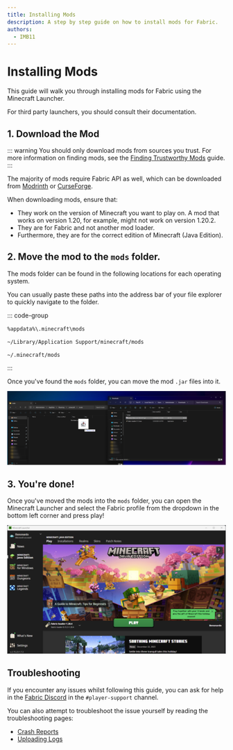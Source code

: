 ```yaml
---
title: Installing Mods
description: A step by step guide on how to install mods for Fabric.
authors:
  - IMB11
---
```


# Installing Mods

This guide will walk you through installing mods for Fabric using the Minecraft Launcher.

For third party launchers, you should consult their documentation.

## 1. Download the Mod

::: warning
You should only download mods from sources you trust. For more information on finding mods, see the [Finding Trustworthy Mods](./finding-mods.md) guide.
:::

The majority of mods require Fabric API as well, which can be downloaded from [Modrinth](https://modrinth.com/mod/fabric-api) or [CurseForge](https://curseforge.com/minecraft/mc-mods/fabric-api).

When downloading mods, ensure that:

- They work on the version of Minecraft you want to play on. A mod that works on version 1.20, for example, might not work on version 1.20.2.
- They are for Fabric and not another mod loader.
- Furthermore, they are for the correct edition of Minecraft (Java Edition).

## 2. Move the mod to the `mods` folder.

The mods folder can be found in the following locations for each operating system.

You can usually paste these paths into the address bar of your file explorer to quickly navigate to the folder.

::: code-group

```:no-line-numbers [Windows]
%appdata%\.minecraft\mods
```

```:no-line-numbers [macOS]
~/Library/Application Support/minecraft/mods
```

```:no-line-numbers [Linux]
~/.minecraft/mods
```

:::

Once you've found the `mods` folder, you can move the mod `.jar` files into it.

![Installed mods in the mods folder.](/assets/players/installing-mods.png)

## 3. You're done!

Once you've moved the mods into the `mods` folder, you can open the Minecraft Launcher and select the Fabric profile from the dropdown in the bottom left corner and press play!

![Minecraft Launcher with Fabric profile selected.](/assets/players/installing-fabric/launcher-screen.png)

## Troubleshooting

If you encounter any issues whilst following this guide, you can ask for help in the [Fabric Discord](https://discord.gg/v6v4pMv) in the `#player-support` channel.

You can also attempt to troubleshoot the issue yourself by reading the troubleshooting pages:

- [Crash Reports](./troubleshooting/crash-reports.md)
- [Uploading Logs](./troubleshooting/uploading-logs.md)